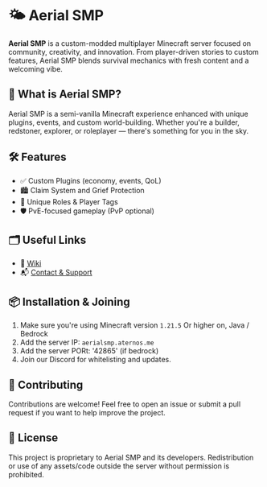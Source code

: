 # 🌤️ Aerial SMP

**Aerial SMP** is a custom-modded multiplayer Minecraft server focused on community, creativity, and innovation. From player-driven stories to custom features, Aerial SMP blends survival mechanics with fresh content and a welcoming vibe.

## 📜 What is Aerial SMP?

Aerial SMP is a semi-vanilla Minecraft experience enhanced with unique plugins, events, and custom world-building. Whether you're a builder, redstoner, explorer, or roleplayer — there's something for you in the sky.

## 🛠 Features

- ✅ Custom Plugins (economy, events, QoL)
- 🏙 Claim System and Grief Protection
- 🧙 Unique Roles & Player Tags
- 🛡️ PvE-focused gameplay (PvP optional)

## 🗂 Useful Links

- 📖 [Wiki](https://aerialsmp.fandom.com/wiki/AerialSMP_Wiki)
- 📬 [Contact & Support](jacks92780912@gmail.com)

## 📦 Installation & Joining

1. Make sure you're using Minecraft version `1.21.5` Or higher on, Java / Bedrock
2. Add the server IP: `aerialsmp.aternos.me`
3. Add the server PORt: '42865' (if bedrock)
4. Join our Discord for whitelisting and updates.

## 🤝 Contributing

Contributions are welcome! Feel free to open an issue or submit a pull request if you want to help improve the project.

## 📄 License

This project is proprietary to Aerial SMP and its developers. Redistribution or use of any assets/code outside the server without permission is prohibited.
